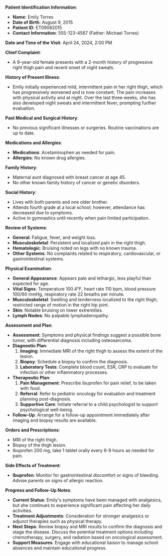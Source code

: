 **Patient Identification Information**:
- **Name**: Emily Torres
- **Date of Birth**: August 9, 2015
- **Patient ID**: ET09082015
- **Contact Information**: 555-123-4567 (Father: Michael Torres)

**Date and Time of the Visit**: April 24, 2024, 2:00 PM

**Chief Complaint**:
- A 9-year-old female presents with a 2-month history of progressive right thigh pain and recent onset of night sweats.

**History of Present Illness**:
- Emily initially experienced mild, intermittent pain in her right thigh, which has progressively worsened and is now constant. The pain increases with physical activity and at night. Over the last three weeks, she has also developed night sweats and intermittent fever, prompting further evaluation.

**Past Medical and Surgical History**:
- No previous significant illnesses or surgeries. Routine vaccinations are up to date.

**Medications and Allergies**:
- **Medications**: Acetaminophen as needed for pain.
- **Allergies**: No known drug allergies.

**Family History**:
- Maternal aunt diagnosed with breast cancer at age 45.
- No other known family history of cancer or genetic disorders.

**Social History**:
- Lives with both parents and one older brother.
- Attends fourth grade at a local school; however, attendance has decreased due to symptoms.
- Active in gymnastics until recently when pain limited participation.

**Review of Systems**:
- **General**: Fatigue, fever, and weight loss.
- **Musculoskeletal**: Persistent and localized pain in the right thigh.
- **Hematologic**: Bruising noted on legs with no known trauma.
- **Other Systems**: No complaints related to respiratory, cardiovascular, or gastrointestinal systems.

**Physical Examination**:
- **General Appearance**: Appears pale and lethargic, less playful than expected for age.
- **Vital Signs**: Temperature 100.4°F, heart rate 110 bpm, blood pressure 100/60 mmHg, respiratory rate 22 breaths per minute.
- **Musculoskeletal**: Swelling and tenderness localized to the right thigh; restricted range of motion in the right hip joint.
- **Skin**: Notable bruising on lower extremities.
- **Lymph Nodes**: No palpable lymphadenopathy.

**Assessment and Plan**:
- **Assessment**: Symptoms and physical findings suggest a possible bone tumor, with differential diagnosis including osteosarcoma.
- **Diagnostic Plan**:
  1. **Imaging**: Immediate MRI of the right thigh to assess the extent of the lesion.
  2. **Biopsy**: Schedule a biopsy to confirm the diagnosis.
  3. **Laboratory Tests**: Complete blood count, ESR, CRP to evaluate for infection or other inflammatory processes.
- **Therapeutic Plan**:
  1. **Pain Management**: Prescribe ibuprofen for pain relief, to be taken with food.
  2. **Referral**: Refer to pediatric oncology for evaluation and treatment planning post-diagnosis.
  3. **Supportive Care**: Initiate referral to a child psychologist to support psychological well-being.
- **Follow-Up**: Arrange for a follow-up appointment immediately after imaging and biopsy results are available.

**Orders and Prescriptions**:
- MRI of the right thigh.
- Biopsy of the thigh lesion.
- Ibuprofen 200 mg, take 1 tablet orally every 6-8 hours as needed for pain.

**Side Effects of Treatment**:
- **Ibuprofen**: Monitor for gastrointestinal discomfort or signs of bleeding. Advise parents on signs of allergic reaction.

**Progress and Follow-Up Notes**:
- **Current Status**: Emily's symptoms have been managed with analgesics, but she continues to experience significant pain affecting her daily activities.
- **Treatment Adjustments**: Consideration for stronger analgesics or adjunct therapies such as physical therapy.
- **Next Steps**: Review biopsy and MRI results to confirm the diagnosis and stage the disease. Discuss the potential treatment options including chemotherapy, surgery, and radiation based on oncological assessment.
- **Support Measures**: Engage with educational liaison to manage school absences and maintain educational progress.